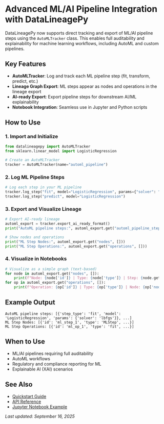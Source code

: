 # Advanced ML/AI Pipeline Integration with DataLineagePy

DataLineagePy now supports direct tracking and export of ML/AI pipeline steps using the `AutoMLTracker` class. This enables full auditability and explainability for machine learning workflows, including AutoML and custom pipelines.

## Key Features

- **AutoMLTracker**: Log and track each ML pipeline step (fit, transform, predict, etc.)
- **Lineage Graph Export**: ML steps appear as nodes and operations in the lineage export
- **AI-ready Export**: Export pipeline steps for downstream AI/ML explainability
- **Notebook Integration**: Seamless use in Jupyter and Python scripts

## How to Use

### 1. Import and Initialize

```python
from datalineagepy import AutoMLTracker
from sklearn.linear_model import LogisticRegression

# Create an AutoMLTracker
tracker = AutoMLTracker(name="automl_pipeline")
```

### 2. Log ML Pipeline Steps

```python
# Log each step in your ML pipeline
tracker.log_step("fit", model="LogisticRegression", params={"solver": "lbfgs"})
tracker.log_step("predict", model="LogisticRegression")
```

### 3. Export and Visualize Lineage

```python
# Export AI-ready lineage
automl_export = tracker.export_ai_ready_format()
print("AutoML pipeline steps:", automl_export.get("automl_pipeline_steps", []))

# Show nodes and operations
print("ML Step Nodes:", automl_export.get("nodes", []))
print("ML Step Operations:", automl_export.get("operations", []))
```

### 4. Visualize in Notebooks

```python
# Visualize as a simple graph (text-based)
for node in automl_export.get("nodes", []):
    print(f"Node: {node['id']} | Type: {node['type']} | Step: {node.get('step_type')} | Details: {node.get('details')}")
for op in automl_export.get("operations", []):
    print(f"Operation: {op['id']} | Type: {op['type']} | Node: {op['node_id']} | Details: {op['details']}")
```

## Example Output

```
AutoML pipeline steps: [{'step_type': 'fit', 'model': 'LogisticRegression', 'params': {'solver': 'lbfgs'}}, ...]
ML Step Nodes: [{'id': 'ml_step_1', 'type': 'MLStep', ...}]
ML Step Operations: [{'id': 'ml_op_1', 'type': 'fit', ...}]
```

## When to Use

- ML/AI pipelines requiring full auditability
- AutoML workflows
- Regulatory and compliance reporting for ML
- Explainable AI (XAI) scenarios

## See Also

- [Quickstart Guide](../quickstart.md)
- [API Reference](../api/index.md)
- [Jupyter Notebook Example](../../examples/notebooks/ml_pipeline_integration_example.ipynb)

_Last updated: September 16, 2025_
